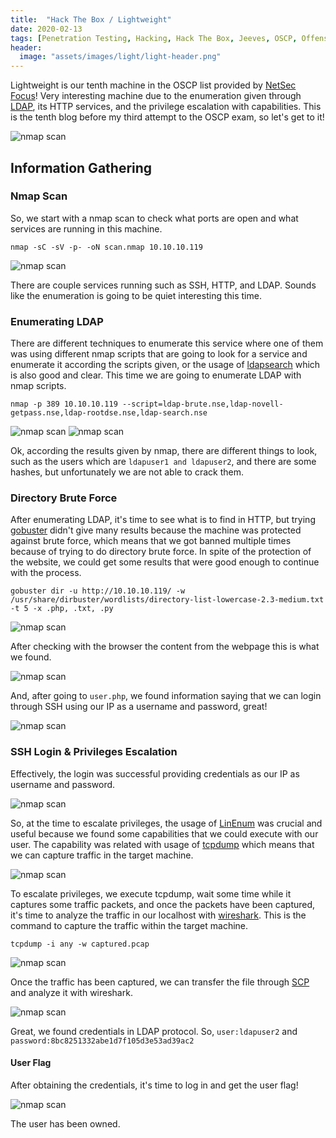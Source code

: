 ```yaml
---
title:  "Hack The Box / Lightweight"
date: 2020-02-13
tags: [Penetration Testing, Hacking, Hack The Box, Jeeves, OSCP, Offensive Security]
header: 
  image: "assets/images/light/light-header.png"
---
```

Lightweight is our tenth machine in the OSCP list provided by [NetSec Focus](https://www.netsecfocus.com/)! Very interesting machine due to the enumeration given through [LDAP](https://en.wikipedia.org/wiki/Lightweight_Directory_Access_Protocol), its HTTP services, and the privilege escalation with capabilities. This is the tenth blog before my third attempt to the OSCP exam, so let's get to it!

<img src="{{ site.url }}{{ site.baseurl }}/assets/images/light/list.jpg" alt="nmap scan">

## Information Gathering


### Nmap Scan
So, we start with a nmap scan to check what ports are open and what services are running in this machine.
```
nmap -sC -sV -p- -oN scan.nmap 10.10.10.119
```
<img src="{{ site.url }}{{ site.baseurl }}/assets/images/light/nmap.png" alt="nmap scan">

There are couple services running such as SSH, HTTP, and LDAP. Sounds like the enumeration is going to be quiet interesting this time. 

### Enumerating LDAP

There are different techniques to enumerate this service where one of them was using different nmap scripts that are going to look for a service and enumerate it according the scripts given, or the usage of [ldapsearch](https://linux.die.net/man/1/ldapsearch) which is also good and clear. This time we are going to enumerate LDAP with nmap scripts.
```
nmap -p 389 10.10.10.119 --script=ldap-brute.nse,ldap-novell-getpass.nse,ldap-rootdse.nse,ldap-search.nse
```
<img src="{{ site.url }}{{ site.baseurl }}/assets/images/light/nmap1.png" alt="nmap scan">
<img src="{{ site.url }}{{ site.baseurl }}/assets/images/light/nmap2.png" alt="nmap scan">

Ok, according the results given by nmap, there are different things to look, such as the users which are ```ldapuser1 and ldapuser2```, and there are some hashes, but unfortunately we are not able to crack them.

### Directory Brute Force

After enumerating LDAP, it's time to see what is to find in HTTP, but trying [gobuster](https://github.com/OJ/gobuster) didn't give many results because the machine was protected against brute force, which means that we got banned multiple times because of trying to do directory brute force. In spite of the protection of the website, we could get some results that were good enough to continue with the process. 
```
gobuster dir -u http://10.10.10.119/ -w /usr/share/dirbuster/wordlists/directory-list-lowercase-2.3-medium.txt -t 5 -x .php, .txt, .py
```
<img src="{{ site.url }}{{ site.baseurl }}/assets/images/light/godir.png" alt="nmap scan">

After checking with the browser the content from the webpage this is what we found. 

<img src="{{ site.url }}{{ site.baseurl }}/assets/images/light/browser.png" alt="nmap scan">

And, after going to ```user.php```, we found information saying that we can login through SSH using our IP as a username and password, great!

<img src="{{ site.url }}{{ site.baseurl }}/assets/images/light/brow-info.png" alt="nmap scan">

### SSH Login & Privileges Escalation

Effectively, the login was successful providing credentials as our IP as username and password.

<img src="{{ site.url }}{{ site.baseurl }}/assets/images/light/kinda.png" alt="nmap scan">

So, at the time to escalate privileges, the usage of [LinEnum](https://github.com/rebootuser/LinEnum) was crucial and useful because we found some capabilities that we could execute with our user. The capability was related with usage of [tcpdump](https://www.tcpdump.org/) which means that we can capture traffic in the target machine. 

<img src="{{ site.url }}{{ site.baseurl }}/assets/images/light/privesc.png" alt="nmap scan">

To escalate privileges, we execute tcpdump, wait some time while it captures some traffic packets, and once the packets have been captured, it's time to analyze the traffic in our localhost with [wireshark](https://www.wireshark.org/). This is the command to capture the traffic within the target machine.

```
tcpdump -i any -w captured.pcap 
```
<img src="{{ site.url }}{{ site.baseurl }}/assets/images/light/tcpdump.png" alt="nmap scan">


Once the traffic has been captured, we can transfer the file through [SCP](https://linuxize.com/post/how-to-use-scp-command-to-securely-transfer-files/) and analyze it with wireshark.

<img src="{{ site.url }}{{ site.baseurl }}/assets/images/light/wireshark.png" alt="nmap scan">

Great, we found credentials in LDAP protocol. So, ```user:ldapuser2``` and ```password:8bc8251332abe1d7f105d3e53ad39ac2```

#### User Flag 

After obtaining the credentials, it's time to log in and get the user flag!

<img src="{{ site.url }}{{ site.baseurl }}/assets/images/light/user-flag.png" alt="nmap scan">

The user has been owned. 
